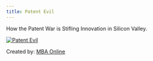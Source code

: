 ```yaml
---
title: Patent Evil
---
```


How the Patent War is Stifling Innovation in Silicon Valley.

<a href="http://www.mbaonline.com/patents/"><img src="/images/2011/patent-evil.jpg" alt="Patent Evil" border="0" /></a>

Created by: <a href="http://www.mbaonline.com/">MBA Online</a>
